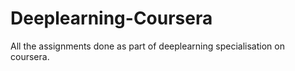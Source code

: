 # Deeplearning-Coursera
All the assignments done as part of deeplearning specialisation on coursera.
